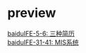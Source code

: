 # preview
[baiduIFE-5-6: 三种简历](https://1103409364.github.io/Homework_IFE_2018/baiduIFE-05-06/resume.html)
<br>
[baiduIFE-31-41: MIS系统](https://1103409364.github.io/Homework_IFE_2018/baiduIFE-37-38/MIS_v2.3.html)
